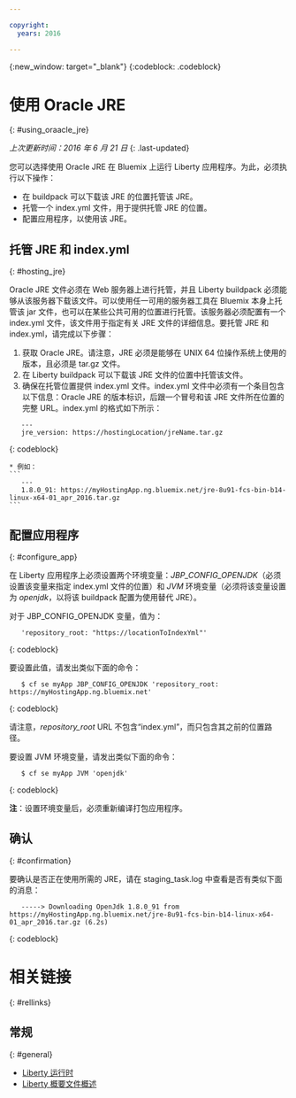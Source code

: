 ```yaml
---

copyright:
  years: 2016

---
```


{:new_window: target="_blank"}
{:codeblock: .codeblock}

# 使用 Oracle JRE
{: #using_oraacle_jre}

*上次更新时间：2016 年 6 月 21 日*
{: .last-updated}

您可以选择使用 Oracle JRE 在 Bluemix 上运行 Liberty 应用程序。为此，必须执行以下操作：
* 在 buildpack 可以下载该 JRE 的位置托管该 JRE。
* 托管一个 index.yml 文件，用于提供托管 JRE 的位置。
* 配置应用程序，以使用该 JRE。

## 托管 JRE 和 index.yml
{: #hosting_jre}

Oracle JRE 文件必须在 Web 服务器上进行托管，并且 Liberty buildpack 必须能够从该服务器下载该文件。可以使用任一可用的服务器工具在 Bluemix 本身上托管该 jar 文件，也可以在某些公共可用的位置进行托管。该服务器必须配置有一个 index.yml 文件，该文件用于指定有关 JRE 文件的详细信息。要托管 JRE 和 index.yml，请完成以下步骤：
  1. 获取 Oracle JRE。请注意，JRE 必须是能够在 UNIX 64 位操作系统上使用的版本，且必须是 tar.gz 文件。
  2. 在 Liberty buildpack 可以下载该 JRE 文件的位置中托管该文件。 
  3. 确保在托管位置提供 index.yml 文件。index.yml 文件中必须有一个条目包含以下信息：Oracle JRE 的版本标识，后跟一个冒号和该 JRE 文件所在位置的完整 URL。index.yml 的格式如下所示：
```
   ---
   jre_version: https://hostingLocation/jreName.tar.gz
```
{: codeblock}

    * 例如：
    ```
       ---
       1.8.0_91: https://myHostingApp.ng.bluemix.net/jre-8u91-fcs-bin-b14-linux-x64-01_apr_2016.tar.gz
    ```

## 配置应用程序
{: #configure_app}

在 Liberty 应用程序上必须设置两个环境变量：*JBP_CONFIG_OPENJDK*（必须设置该变量来指定 index.yml 文件的位置）和 *JVM* 环境变量（必须将该变量设置为 *openjdk*，以将该 buildpack 配置为使用替代 JRE）。

对于 JBP_CONFIG_OPENJDK 变量，值为：
```
   'repository_root: "https://locationToIndexYml"'
```
{: codeblock}

要设置此值，请发出类似下面的命令：
```
   $ cf se myApp JBP_CONFIG_OPENJDK 'repository_root: https://myHostingApp.ng.bluemix.net'
```
{: codeblock}

请注意，*repository_root* URL 不包含“index.yml”，而只包含其之前的位置路径。

要设置 JVM 环境变量，请发出类似下面的命令：
```
   $ cf se myApp JVM 'openjdk'
```
{: codeblock}

**注**：设置环境变量后，必须重新编译打包应用程序。

## 确认
{: #confirmation}

要确认是否正在使用所需的 JRE，请在 staging_task.log 中查看是否有类似下面的消息：
```
   -----> Downloading OpenJdk 1.8.0_91 from https://myHostingApp.ng.bluemix.net/jre-8u91-fcs-bin-b14-linux-x64-01_apr_2016.tar.gz (6.2s)
```
{: codeblock}

# 相关链接
{: #rellinks}
## 常规
{: #general}
* [Liberty 运行时](index.html)
* [Liberty 概要文件概述](http://www-01.ibm.com/support/knowledgecenter/SSAW57_8.5.5/com.ibm.websphere.wlp.nd.doc/ae/cwlp_about.html)
